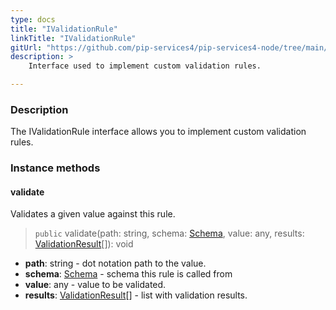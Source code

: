 ```yaml
---
type: docs
title: "IValidationRule"
linkTitle: "IValidationRule"
gitUrl: "https://github.com/pip-services4/pip-services4-node/tree/main/pip-services4-data-node"
description: >
    Interface used to implement custom validation rules.

---
```


### Description

The IValidationRule interface allows you to implement custom validation rules.

### Instance methods

#### validate
Validates a given value against this rule.

> `public` validate(path: string, schema: [Schema](../schema), value: any, results: [ValidationResult](../validation_result)[]): void

- **path**: string - dot notation path to the value.
- **schema**: [Schema](../schema) - schema this rule is called from
- **value**: any - value to be validated.
- **results**: [ValidationResult](../validation_result)[] - list with validation results.
